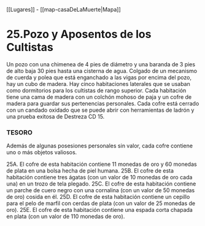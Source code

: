 [[Lugares]]  -  [[map-casaDeLaMuerte|Mapa]]

# 25.Pozo y Aposentos de los Cultistas

Un pozo con una chimenea de 4 pies de diámetro y una baranda de 3 pies de alto baja 30 pies hasta una cisterna de agua. Colgado de un mecanismo de cuerda y polea que está enganchado a las vigas por encima del pozo, hay un cubo de madera. Hay cinco habitaciones laterales que se usaban como dormitorios para los cultistas de rango superior. Cada habitación tiene una cama de madera con un colchón mohoso de paja y un cofre de madera para guardar sus pertenencias personales. Cada cofre está cerrado con un candado oxidado que se puede abrir con herramientas de ladrón y una prueba exitosa de Destreza CD 15.

### TESORO

Además de algunas posesiones personales sin valor, cada cofre contiene uno o más objetos valiosos.

25A. El cofre de esta habitación contiene 11 monedas de oro y 60 monedas de plata en una bolsa hecha de piel humana.
25B. El cofre de esta habitación contiene tres ágatas (con un valor de 10 monedas de oro cada una) en un trozo de tela plegado.
25C. El cofre de esta habitación contiene un parche de cuero negro con una cornalina (con un valor de 50 monedas de oro) cosida en él.
25D. El cofre de esta habitación contiene un cepillo para el pelo de marfil con cerdas de plata (con un valor de 25 monedas de oro).
25E. El cofre de esta habitación contiene una espada corta chapada en plata (con un valor de 110 monedas de oro).